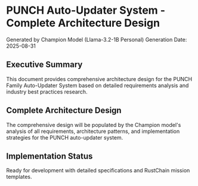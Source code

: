 # PUNCH Auto-Updater System - Complete Architecture Design

Generated by Champion Model (Llama-3.2-1B Personal)
Generation Date: 2025-08-31

## Executive Summary
This document provides comprehensive architecture design for the PUNCH Family Auto-Updater System based on detailed requirements analysis and industry best practices research.

## Complete Architecture Design

The comprehensive design will be populated by the Champion model's analysis of all requirements, architecture patterns, and implementation strategies for the PUNCH auto-updater system.

## Implementation Status
Ready for development with detailed specifications and RustChain mission templates.
